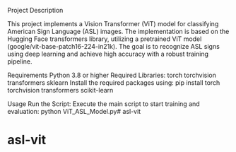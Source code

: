 Project Description

This project implements a Vision Transformer (ViT) model for classifying American Sign Language (ASL) images. The implementation is based on the Hugging Face transformers library, utilizing a pretrained ViT model (google/vit-base-patch16-224-in21k). The goal is to recognize ASL signs using deep learning and achieve high accuracy with a robust training pipeline.

Requirements
Python 3.8 or higher
Required Libraries:
torch
torchvision
transformers
sklearn
Install the required packages using:
pip install torch torchvision transformers scikit-learn

Usage
Run the Script: Execute the main script to start training and evaluation:
python ViT_ASL_Model.py# asl-vit
# asl-vit
